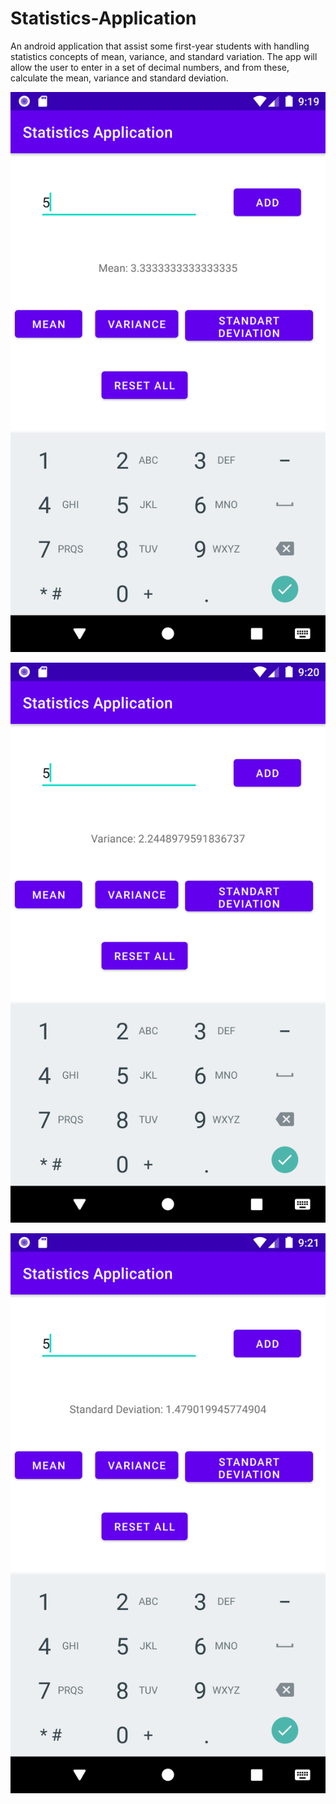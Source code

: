 # Statistics-Application
An android application that assist some first-year students with handling statistics concepts of mean, variance, and standard variation. The app will allow the user to enter in a set of decimal numbers, and from these, calculate the mean, variance and standard deviation.


![](./scr2.png)

![](./scr3.png)

![](./scr4.png)
